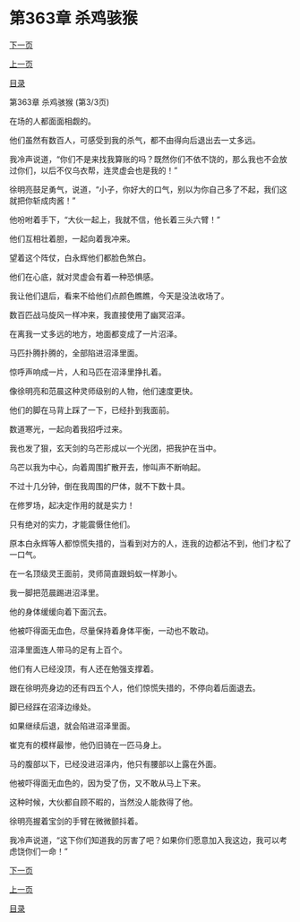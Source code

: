 <h1>第363章    杀鸡骇猴</h1>
            <div><p><a href="./1089_%E7%AC%AC364%E7%AB%A0_%E7%81%AD%E9%A1%B6%E4%B9%8B%E7%81%BE.md">下一页</a></p><p><a href="./1087_%E7%AC%AC363%E7%AB%A0_%E6%9D%80%E9%B8%A1%E9%AA%87%E7%8C%B4.md">上一页</a></p><p><a href="../">目录</a></p></div>
            <div><p>第363章    杀鸡骇猴 (第3/3页)</p><p>在场的人都面面相觑的。</p><p>他们虽然有数百人，可感受到我的杀气，都不由得向后退出去一丈多远。</p><p>我冷声说道，“你们不是来找我算账的吗？既然你们不依不饶的，那么我也不会放过你们，以后不仅乌衣帮，连灵虚会也是我的！”</p><p>徐明亮鼓足勇气，说道，“小子，你好大的口气，别以为你自己多了不起，我们这就把你斩成肉酱！”</p><p>他吩咐着手下，“大伙一起上，我就不信，他长着三头六臂！”</p><p>他们互相壮着胆，一起向着我冲来。</p><p>望着这个阵仗，白永辉他们都脸色煞白。</p><p>他们在心底，就对灵虚会有着一种恐惧感。</p><p>我让他们退后，看来不给他们点颜色瞧瞧，今天是没法收场了。</p><p>数百匹战马旋风一样冲来，我直接使用了幽冥沼泽。</p><p>在离我一丈多远的地方，地面都变成了一片沼泽。</p><p>马匹扑腾扑腾的，全部陷进沼泽里面。</p><p>惊呼声响成一片，人和马匹在沼泽里挣扎着。</p><p>像徐明亮和范晨这种灵师级别的人物，他们速度更快。</p><p>他们的脚在马背上踩了一下，已经扑到我面前。</p><p>数道寒光，一起向着我招呼过来。</p><p>我也发了狠，玄天剑的乌芒形成以一个光团，把我护在当中。</p><p>乌芒以我为中心，向着周围扩散开去，惨叫声不断响起。</p><p>不过十几分钟，倒在我周围的尸体，就不下数十具。</p><p>在修罗场，起决定作用的就是实力！</p><p>只有绝对的实力，才能震慑住他们。</p><p>原本白永辉等人都惊慌失措的，当看到对方的人，连我的边都沾不到，他们才松了一口气。</p><p>在一名顶级灵王面前，灵师简直跟蚂蚁一样渺小。</p><p>我一脚把范晨踢进沼泽里。</p><p>他的身体缓缓向着下面沉去。</p><p>他被吓得面无血色，尽量保持着身体平衡，一动也不敢动。</p><p>沼泽里面连人带马的足有上百个。</p><p>他们有人已经没顶，有人还在勉强支撑着。</p><p>跟在徐明亮身边的还有四五个人，他们惊慌失措的，不停向着后面退去。</p><p>脚已经踩在沼泽边缘处。</p><p>如果继续后退，就会陷进沼泽里面。</p><p>崔克有的模样最惨，他仍旧骑在一匹马身上。</p><p>马的腹部以下，已经没进沼泽内，他只有腰部以上露在外面。</p><p>他被吓得面无血色的，因为受了伤，又不敢从马上下来。</p><p>这种时候，大伙都自顾不暇的，当然没人能救得了他。</p><p>徐明亮握着宝剑的手臂在微微颤抖着。</p><p>我冷声说道，“这下你们知道我的厉害了吧？如果你们愿意加入我这边，我可以考虑饶你们一命！”</p></div>
            <div><p><a href="./1089_%E7%AC%AC364%E7%AB%A0_%E7%81%AD%E9%A1%B6%E4%B9%8B%E7%81%BE.md">下一页</a></p><p><a href="./1087_%E7%AC%AC363%E7%AB%A0_%E6%9D%80%E9%B8%A1%E9%AA%87%E7%8C%B4.md">上一页</a></p><p><a href="../">目录</a></p></div>